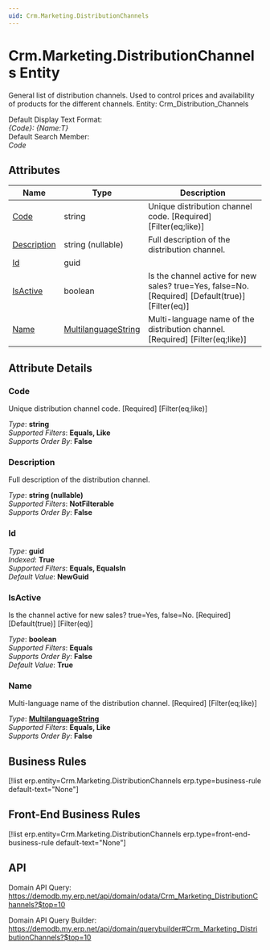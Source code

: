 ```yaml
---
uid: Crm.Marketing.DistributionChannels
---
```

# Crm.Marketing.DistributionChannels Entity

General list of distribution channels. Used to control prices and availability of products for the different channels. Entity: Crm_Distribution_Channels

Default Display Text Format:  
_{Code}: {Name:T}_  
Default Search Member:  
_Code_  

## Attributes

| Name | Type | Description |
| ---- | ---- | --- |
| [Code](Crm.Marketing.DistributionChannels.md#code) | string | Unique distribution channel code. [Required] [Filter(eq;like)] 
| [Description](Crm.Marketing.DistributionChannels.md#description) | string (nullable) | Full description of the distribution channel. 
| [Id](Crm.Marketing.DistributionChannels.md#id) | guid |  
| [IsActive](Crm.Marketing.DistributionChannels.md#isactive) | boolean | Is the channel active for new sales? true=Yes, false=No. [Required] [Default(true)] [Filter(eq)] 
| [Name](Crm.Marketing.DistributionChannels.md#name) | [MultilanguageString](../data-types.md#multilanguagestring) | Multi-language name of the distribution channel. [Required] [Filter(eq;like)] 


## Attribute Details

### Code

Unique distribution channel code. [Required] [Filter(eq;like)]

_Type_: **string**  
_Supported Filters_: **Equals, Like**  
_Supports Order By_: **False**  

### Description

Full description of the distribution channel.

_Type_: **string (nullable)**  
_Supported Filters_: **NotFilterable**  
_Supports Order By_: **False**  

### Id

_Type_: **guid**  
_Indexed_: **True**  
_Supported Filters_: **Equals, EqualsIn**  
_Default Value_: **NewGuid**  

### IsActive

Is the channel active for new sales? true=Yes, false=No. [Required] [Default(true)] [Filter(eq)]

_Type_: **boolean**  
_Supported Filters_: **Equals**  
_Supports Order By_: **False**  
_Default Value_: **True**  

### Name

Multi-language name of the distribution channel. [Required] [Filter(eq;like)]

_Type_: **[MultilanguageString](../data-types.md#multilanguagestring)**  
_Supported Filters_: **Equals, Like**  
_Supports Order By_: **False**  



## Business Rules

[!list erp.entity=Crm.Marketing.DistributionChannels erp.type=business-rule default-text="None"]

## Front-End Business Rules

[!list erp.entity=Crm.Marketing.DistributionChannels erp.type=front-end-business-rule default-text="None"]

## API

Domain API Query:
<https://demodb.my.erp.net/api/domain/odata/Crm_Marketing_DistributionChannels?$top=10>

Domain API Query Builder:
<https://demodb.my.erp.net/api/domain/querybuilder#Crm_Marketing_DistributionChannels?$top=10>


